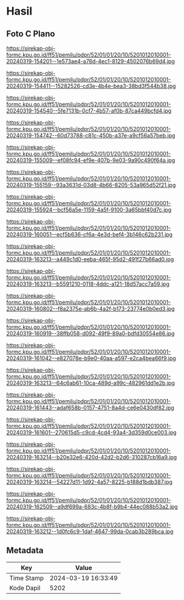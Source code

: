 # Hasil

## Foto C Plano

https://sirekap-obj-formc.kpu.go.id/ff51/pemilu/pdpr/52/01/01/20/10/5201012010001-20240319-154201--1e573ae4-a78d-4ec1-8129-4502076b69d4.jpg

https://sirekap-obj-formc.kpu.go.id/ff51/pemilu/pdpr/52/01/01/20/10/5201012010001-20240319-154411--15282526-cd3e-4b4e-bea3-38bd3f544b38.jpg

https://sirekap-obj-formc.kpu.go.id/ff51/pemilu/pdpr/52/01/01/20/10/5201012010001-20240319-154540--5fe7131b-0cf7-4b57-af0b-87ca449bcfd4.jpg

https://sirekap-obj-formc.kpu.go.id/ff51/pemilu/pdpr/52/01/01/20/10/5201012010001-20240319-154742--60d73788-c81c-450b-a37e-a9cf56a57beb.jpg

https://sirekap-obj-formc.kpu.go.id/ff51/pemilu/pdpr/52/01/01/20/10/5201012010001-20240319-155009--ef08fc94-ef9e-407b-9e03-9a90c490f64a.jpg

https://sirekap-obj-formc.kpu.go.id/ff51/pemilu/pdpr/52/01/01/20/10/5201012010001-20240319-155159--93a3631d-03d8-4b66-8205-53a965d52f21.jpg

https://sirekap-obj-formc.kpu.go.id/ff51/pemilu/pdpr/52/01/01/20/10/5201012010001-20240319-155924--bcf56a5e-1159-4a5f-9100-3a65bbf40d7c.jpg

https://sirekap-obj-formc.kpu.go.id/ff51/pemilu/pdpr/52/01/01/20/10/5201012010001-20240319-160051--ecf5b636-cf6a-4e3d-bef4-3b146c62b231.jpg

https://sirekap-obj-formc.kpu.go.id/ff51/pemilu/pdpr/52/01/01/20/10/5201012010001-20240319-163213--a449c1d0-eeba-465f-95d2-491f27b66ad0.jpg

https://sirekap-obj-formc.kpu.go.id/ff51/pemilu/pdpr/52/01/01/20/10/5201012010001-20240319-163213--b5591210-0118-4ddc-a121-18d57acc7a59.jpg

https://sirekap-obj-formc.kpu.go.id/ff51/pemilu/pdpr/52/01/01/20/10/5201012010001-20240319-160802--f8a2375e-ab6b-4a2f-b173-23774e0b0ed3.jpg

https://sirekap-obj-formc.kpu.go.id/ff51/pemilu/pdpr/52/01/01/20/10/5201012010001-20240319-160919--38ffb058-d092-49f9-89a0-bdfd30554e86.jpg

https://sirekap-obj-formc.kpu.go.id/ff51/pemilu/pdpr/52/01/01/20/10/5201012010001-20240319-161042--e827078e-b9e0-40aa-a597-e2ca4bea66f9.jpg

https://sirekap-obj-formc.kpu.go.id/ff51/pemilu/pdpr/52/01/01/20/10/5201012010001-20240319-163213--64c6ab61-10ca-489d-a99c-482961dd1e2b.jpg

https://sirekap-obj-formc.kpu.go.id/ff51/pemilu/pdpr/52/01/01/20/10/5201012010001-20240319-161443--adaf658b-0157-4751-8a4d-ce6e0430df82.jpg

https://sirekap-obj-formc.kpu.go.id/ff51/pemilu/pdpr/52/01/01/20/10/5201012010001-20240319-161601--270615d5-c9cd-4cd4-93a4-3d359d0ce003.jpg

https://sirekap-obj-formc.kpu.go.id/ff51/pemilu/pdpr/52/01/01/20/10/5201012010001-20240319-163214--b20e32e6-420d-42d2-b2d6-310287cb16a9.jpg

https://sirekap-obj-formc.kpu.go.id/ff51/pemilu/pdpr/52/01/01/20/10/5201012010001-20240319-163214--54227d11-1d92-4a57-8225-b188d1bdb387.jpg

https://sirekap-obj-formc.kpu.go.id/ff51/pemilu/pdpr/52/01/01/20/10/5201012010001-20240319-162509--a9df699a-683c-4b8f-b9b4-44ec088b53a2.jpg

https://sirekap-obj-formc.kpu.go.id/ff51/pemilu/pdpr/52/01/01/20/10/5201012010001-20240319-163212--1d0fc6c9-1daf-4647-99da-0cab3b289bca.jpg


## Metadata

| Key        | Value               |
| ---------- | ------------------- |
| Time Stamp | 2024-03-19 16:33:49 |
| Kode Dapil | 5202                |



